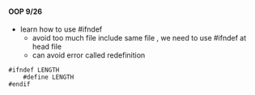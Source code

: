 ####  OOP 9/26

- learn how to use #ifndef
    - avoid too much file include same file , we need to use #ifndef at head file
    - can avoid error called redefinition

``` c=
#ifndef LENGTH
    #define LENGTH
#endif
```